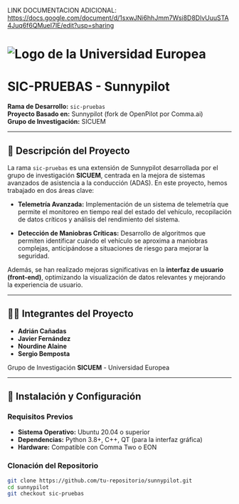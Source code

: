 LINK DOCUMENTACION ADICIONAL:    https://docs.google.com/document/d/1sxwJNi6hhJmm7Wsi8D8DlvUuuSTA4Juq6f6QMueI7lE/edit?usp=sharing

# ![Logo de la Universidad Europea](https://upload.wikimedia.org/wikipedia/commons/3/3a/UE_Madrid_Logo_Positive_RGB.png)  
# SIC-PRUEBAS - Sunnypilot

**Rama de Desarrollo:** `sic-pruebas`  
**Proyecto Basado en:** Sunnypilot (fork de OpenPilot por Comma.ai)  
**Grupo de Investigación:** SICUEM

---

## 🧪 Descripción del Proyecto

La rama `sic-pruebas` es una extensión de Sunnypilot desarrollada por el grupo de investigación **SICUEM**, centrada en la mejora de sistemas avanzados de asistencia a la conducción (ADAS). En este proyecto, hemos trabajado en dos áreas clave:

- **Telemetría Avanzada:** Implementación de un sistema de telemetría que permite el monitoreo en tiempo real del estado del vehículo, recopilación de datos críticos y análisis del rendimiento del sistema.
  
- **Detección de Maniobras Críticas:** Desarrollo de algoritmos que permiten identificar cuándo el vehículo se aproxima a maniobras complejas, anticipándose a situaciones de riesgo para mejorar la seguridad.

Además, se han realizado mejoras significativas en la **interfaz de usuario (front-end)**, optimizando la visualización de datos relevantes y mejorando la experiencia de usuario.

---

## 👨‍💻 Integrantes del Proyecto

- **Adrián Cañadas**  
- **Javier Fernández**  
- **Nourdine Alaine**  
- **Sergio Bemposta**  

Grupo de Investigación **SICUEM** - Universidad Europea

---

## 🚀 Instalación y Configuración

### Requisitos Previos

- **Sistema Operativo:** Ubuntu 20.04 o superior
- **Dependencias:** Python 3.8+, C++, QT (para la interfaz gráfica)
- **Hardware:** Compatible con Comma Two o EON

### Clonación del Repositorio

```bash
git clone https://github.com/tu-repositorio/sunnypilot.git
cd sunnypilot
git checkout sic-pruebas
